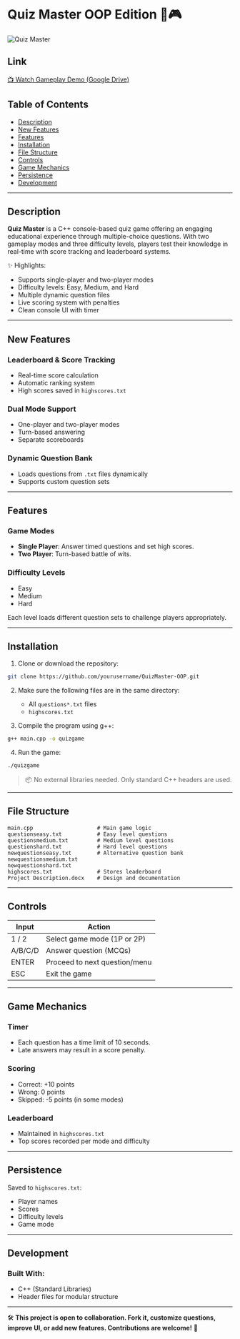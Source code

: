 # Quiz Master OOP Edition 🧠🎮

![Quiz Master](https://img.shields.io/badge/Quiz_Master-OOP_C%2B%2B-blue.svg)

## Link

[📺 Watch Gameplay Demo (Google Drive)](https://drive.google.com/file/d/1QC2S3mVD7L1NCnXgoJjv9rJOHVF2Rl3N/view?usp=sharing) <!-- Replace with actual link -->

## Table of Contents

* [Description](#description)
* [New Features](#new-features)
* [Features](#features)
* [Installation](#installation)
* [File Structure](#file-structure)
* [Controls](#controls)
* [Game Mechanics](#game-mechanics)
* [Persistence](#persistence)
* [Development](#development)

---

## Description

**Quiz Master** is a C++ console-based quiz game offering an engaging educational experience through multiple-choice questions. With two gameplay modes and three difficulty levels, players test their knowledge in real-time with score tracking and leaderboard systems.

✨ Highlights:
* Supports single-player and two-player modes
* Difficulty levels: Easy, Medium, and Hard
* Multiple dynamic question files
* Live scoring system with penalties
* Clean console UI with timer

---

## New Features

### Leaderboard & Score Tracking

* Real-time score calculation
* Automatic ranking system
* High scores saved in `highscores.txt`

### Dual Mode Support

* One-player and two-player modes
* Turn-based answering
* Separate scoreboards

### Dynamic Question Bank

* Loads questions from `.txt` files dynamically
* Supports custom question sets

---

## Features

### Game Modes

- **Single Player**: Answer timed questions and set high scores.
- **Two Player**: Turn-based battle of wits.

### Difficulty Levels

- Easy  
- Medium  
- Hard  

Each level loads different question sets to challenge players appropriately.

---

## Installation

1. Clone or download the repository:

```bash
git clone https://github.com/yourusername/QuizMaster-OOP.git
```

2. Make sure the following files are in the same directory:
   - All `questions*.txt` files
   - `highscores.txt`

3. Compile the program using g++:

```bash
g++ main.cpp -o quizgame
```

4. Run the game:

```bash
./quizgame
```

> 📦 No external libraries needed. Only standard C++ headers are used.

---

## File Structure

```
main.cpp                    # Main game logic
questionseasy.txt           # Easy level questions
questionsmedium.txt         # Medium level questions
questionshard.txt           # Hard level questions
newquestionseasy.txt        # Alternative question bank
newquestionsmedium.txt
newquestionshard.txt
highscores.txt              # Stores leaderboard
Project Description.docx    # Design and documentation
```

---

## Controls

| Input         | Action                          |
| ------------- | ------------------------------- |
| 1 / 2         | Select game mode (1P or 2P)     |
| A/B/C/D       | Answer question (MCQs)          |
| ENTER         | Proceed to next question/menu   |
| ESC           | Exit the game                   |

---

## Game Mechanics

### Timer

- Each question has a time limit of 10 seconds.
- Late answers may result in a score penalty.

### Scoring

- Correct: +10 points  
- Wrong:  0 points  
- Skipped: -5 points (in some modes)

### Leaderboard

- Maintained in `highscores.txt`
- Top scores recorded per mode and difficulty

---

## Persistence

Saved to `highscores.txt`:

- Player names
- Scores
- Difficulty levels
- Game mode

---

## Development

### Built With:

* C++ (Standard Libraries)
* Header files for modular structure

---

🛠️ **This project is open to collaboration. Fork it, customize questions, improve UI, or add new features. Contributions are welcome!** 🚀

